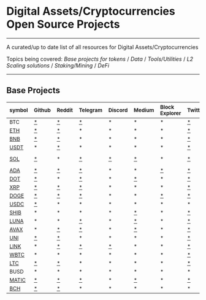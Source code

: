 # Digital Assets/Cryptocurrencies Open Source Projects

___
A curated/up to date list of all resources for Digital Assets/Cryptocurrencies

Topics being covered:
*Base projects for tokens* / *Data* / *Tools/Utilities* / *L2 Scaling solutions* / *Staking/Mining* / *DeFi*
___

<!-- [PLACEHOLDER_START:Base Projects] --> 
## Base Projects 
| <sub>symbol</sub>                                  | <sub>Github</sub>                                                                        | <sub>Reddit</sub>                                         | <sub>Telegram</sub>                               | <sub>Discord</sub>                                    | <sub>Medium</sub>                                                                                                    | <sub>Block Explorer</sub>                                                                                                                                                                   | <sub>Twitter</sub>                                                                                | <sub>Whitepaper</sub>                                                                     | <sub>Blog</sub>                            |
|:---------------------------------------------------|:-----------------------------------------------------------------------------------------|:----------------------------------------------------------|:--------------------------------------------------|:------------------------------------------------------|:---------------------------------------------------------------------------------------------------------------------|:--------------------------------------------------------------------------------------------------------------------------------------------------------------------------------------------|:--------------------------------------------------------------------------------------------------|:------------------------------------------------------------------------------------------|:-------------------------------------------|
| <sub>BTC</sub>                                     | <sub>[*](https://github.com/bitcoin/bitcoin)</sub>                                       | <sub>[*](https://www.reddit.com/r/Bitcoin/)</sub>         | <sub>[*](http://t.me/bitcoin)</sub>               | <sub>*</sub>                                          | <sub>*</sub>                                                                                                         | <sub>*</sub>                                                                                                                                                                                | <sub>[*](https://twitter.com/bitcoin)</sub>                                                       | <sub>https://bitcoin.org/bitcoin.pdf</sub>                                                | <sub>*</sub>                               |
| <sub>[ETH](https://www.ethereum.org/)</sub>        | <sub>[*](https://github.com/ethereum)</sub>                                              | <sub>[*](https://www.reddit.com/r/ethereum/)</sub>        | <sub>*</sub>                                      | <sub>*</sub>                                          | <sub>*</sub>                                                                                                         | <sub>*</sub>                                                                                                                                                                                | <sub>[*](https://twitter.com/ethereum)</sub>                                                      | <sub>https://ethereum.org/en/whitepaper/</sub>                                            | <sub>[*](https://blog.ethereum.org/)</sub> |
| <sub>[BNB](https://www.binance.com/en)</sub>       | <sub>[*](https://github.com/keycryptovc/base/blob/master/projects/binance_coin.md)</sub> | <sub>[*](https://www.reddit.com/r/BinanceExchange/)</sub> | <sub>*</sub>                                      | <sub>*</sub>                                          | <sub>*</sub>                                                                                                         | <sub>*</sub>                                                                                                                                                                                | <sub>[*](https://twitter.com/binance)</sub>                                                       | <sub>https://whitepaper.io/coin/binance</sub>                                             | <sub>*</sub>                               |
| <sub>[USDT](https://tether.to)</sub>               | <sub>*</sub>                                                                             | <sub>[*](https://www.reddit.com/r/Tether/)</sub>          | <sub>*</sub>                                      | <sub>*</sub>                                          | <sub>*</sub>                                                                                                         | <sub>*</sub>                                                                                                                                                                                | <sub>[*](https://twitter.com/Tether_to/)</sub>                                                    | <sub>https://tether.to/wp-content/uploads/2016/06/TetherWhitePaper.pdf</sub>              | <sub>[*](https://tether.to/press/)</sub>   |
| <sub>[SOL](https://solana.com/)</sub>              | <sub>[*](https://github.com/solana-labs)</sub>                                           | <sub>*</sub>                                              | <sub>[*](https://t.me/solana)</sub>               | <sub>[*](https://discordapp.com/invite/pquxPsq)</sub> | <sub>[*](https://medium.com/solana-labs)</sub>                                                                       | <sub>*</sub>                                                                                                                                                                                | <sub>[*](https://twitter.com/solana)</sub>                                                        | <sub>https://github.com/solana-labs/whitepaper/blob/master/solana-whitepaper-en.pdf</sub> | <sub>*</sub>                               |
| <sub>[ADA](https://www.cardano.org/en/home/)</sub> | <sub>[*](https://github.com/input-output-hk/cardano-sl/)</sub>                           | <sub>[*](https://www.reddit.com/r/cardano/)</sub>         | <sub>[*](https://t.me/CardanoAnnouncements)</sub> | <sub>*</sub>                                          | <sub>*</sub>                                                                                                         | <sub>[*](https://cardanoexplorer.com/?__hstc=64163184.1ca529f07fc63b0bef3e8d3d503d02b0.1539017635936.1539017635936.1539017635936.1&__hssc=64163184.2.1539017635938&__hsfp=3707452877)</sub> | <sub>[*](https://twitter.com/cardano)</sub>                                                       | <sub>https://why.cardano.org/en/introduction/motivation/</sub>                            | <sub>*</sub>                               |
| <sub>[DOT](https://polkadot.network)</sub>         | <sub>[*](https://github.com/w3f/Web3-wiki/wiki/Polkadot)</sub>                           | <sub>*</sub>                                              | <sub>[*](https://t.me/PolkadotOfficial)</sub>     | <sub>*</sub>                                          | <sub>[*](https://medium.com/polkadot-network)</sub>                                                                  | <sub>*</sub>                                                                                                                                                                                | <sub>[*](https://twitter.com/Polkadot)</sub>                                                      | <sub>https://polkadot.network/PolkaDotPaper.pdf</sub>                                     | <sub>*</sub>                               |
| <sub>[XRP](https://ripple.com)</sub>               | <sub>[*](https://github.com/ripple)</sub>                                                | <sub>[*](https://www.reddit.com/r/Ripple/)</sub>          | <sub>[*](https://t.me/Ripple)</sub>               | <sub>*</sub>                                          | <sub>*</sub>                                                                                                         | <sub>*</sub>                                                                                                                                                                                | <sub>[*](https://twitter.com/Ripple?ref_src=twsrc%5Egoogle%7Ctwcamp%5Eserp%7Ctwgr%5Eauthor)</sub> | <sub>https://ripple.com/files/ripple_consensus_whitepaper.pdf</sub>                       | <sub>*</sub>                               |
| <sub>[DOGE](https://dogecoin.com/)</sub>           | <sub>[*](https://github.com/dogecoin/dogecoin)</sub>                                     | <sub>[*](https://www.reddit.com/r/dogecoin/)</sub>        | <sub>[*](https://t.me/TheDogeHouse)</sub>         | <sub>*</sub>                                          | <sub>*</sub>                                                                                                         | <sub>[*](https://dogechain.info/)</sub>                                                                                                                                                     | <sub>[*](https://twitter.com/dogecoin)</sub>                                                      | <sub>nan</sub>                                                                            | <sub>*</sub>                               |
| <sub>[USDC](https://www.centre.io/usdc)</sub>      | <sub>[*](https://github.com/centrehq/centre-tokens)</sub>                                | <sub>*</sub>                                              | <sub>*</sub>                                      | <sub>*</sub>                                          | <sub>*</sub>                                                                                                         | <sub>*</sub>                                                                                                                                                                                | <sub>*</sub>                                                                                      | <sub>https://whitepaper.io/document/716/usd-coin-whitepaper</sub>                         | <sub>[*](https://www.centre.io/blog)</sub> |
| <sub>[SHIB](https://shibatoken.com/)</sub>         | <sub>*</sub>                                                                             | <sub>*</sub>                                              | <sub>*</sub>                                      | <sub>*</sub>                                          | <sub>[*](https://allhailtheshiba.medium.com/all-hail-the-shiba-an-experiment-in-decentralization-87e3792e92f2)</sub> | <sub>*</sub>                                                                                                                                                                                | <sub>[*](https://twitter.com/shibtoken)</sub>                                                     | <sub>nan</sub>                                                                            | <sub>*</sub>                               |
| <sub>[LUNA](https://terra.money/)</sub>            | <sub>*</sub>                                                                             | <sub>*</sub>                                              | <sub>[*](https://t.me/terramoney)</sub>           | <sub>*</sub>                                          | <sub>[*](https://medium.com/terra-money)</sub>                                                                       | <sub>*</sub>                                                                                                                                                                                | <sub>[*](https://twitter.com/terra_money)</sub>                                                   | <sub>https://terra.money/Terra_White_paper.pdf</sub>                                      | <sub>*</sub>                               |
| <sub>[AVAX](https://avax.network/)</sub>           | <sub>*</sub>                                                                             | <sub>[*](https://reddit.com/r/avax)</sub>                 | <sub>[*](https://t.me/avalancheavax)</sub>        | <sub>*</sub>                                          | <sub>[*](https://medium.com/avalabs)</sub>                                                                           | <sub>*</sub>                                                                                                                                                                                | <sub>[*](https://twitter.com/avalancheavax)</sub>                                                 | <sub>https://files.avalabs.org/papers/platform.pdf</sub>                                  | <sub>*</sub>                               |
| <sub>[UNI](https://uniswap.io/)</sub>              | <sub>[*](https://github.com/Uniswap)</sub>                                               | <sub>[*](https://www.reddit.com/r/UniSwap/)</sub>         | <sub>*</sub>                                      | <sub>*</sub>                                          | <sub>*</sub>                                                                                                         | <sub>*</sub>                                                                                                                                                                                | <sub>[*](https://twitter.com/UniswapExchange)</sub>                                               | <sub>https://hackmd.io/C-DvwDSfSxuh-Gd4WKE_ig</sub>                                       | <sub>[*](https://uniswap.org/blog/)</sub>  |
| <sub>[LINK](https://chain.link/)</sub>             | <sub>*</sub>                                                                             | <sub>[*](https://www.reddit.com/r/Chainlink/)</sub>       | <sub>[*](https://t.me/chainlinkofficial)</sub>    | <sub>[*](https://discord.gg/aSK4zew)</sub>            | <sub>*</sub>                                                                                                         | <sub>*</sub>                                                                                                                                                                                | <sub>[*](https://twitter.com/chainlink)</sub>                                                     | <sub>https://link.smartcontract.com/whitepaper</sub>                                      | <sub>[*](https://blog.chain.link/)</sub>   |
| <sub>[WBTC](https://www.wbtc.network/)</sub>       | <sub>*</sub>                                                                             | <sub>*</sub>                                              | <sub>*</sub>                                      | <sub>*</sub>                                          | <sub>*</sub>                                                                                                         | <sub>*</sub>                                                                                                                                                                                | <sub>[*](https://twitter.com/WrappedBTC)</sub>                                                    | <sub>https://www.wbtc.network/assets/wrapped-tokens-whitepaper.pdf</sub>                  | <sub>*</sub>                               |
| <sub>[LTC](https://litecoin.org/)</sub>            | <sub>[*](https://github.com/litecoin-project/litecoin)</sub>                             | <sub>[*](https://www.reddit.com/r/litecoin/)</sub>        | <sub>*</sub>                                      | <sub>*</sub>                                          | <sub>*</sub>                                                                                                         | <sub>*</sub>                                                                                                                                                                                | <sub>[*](https://twitter.com/litecoin)</sub>                                                      | <sub>nan</sub>                                                                            | <sub>*</sub>                               |
| <sub>BUSD</sub>                                    | <sub>*</sub>                                                                             | <sub>*</sub>                                              | <sub>*</sub>                                      | <sub>*</sub>                                          | <sub>*</sub>                                                                                                         | <sub>*</sub>                                                                                                                                                                                | <sub>*</sub>                                                                                      | <sub>nan</sub>                                                                            | <sub>*</sub>                               |
| <sub>[MATIC](https://polygon.technology/)</sub>    | <sub>[*](https://github.com/maticnetwork)</sub>                                          | <sub>[*](https://www.reddit.com/r/maticnetwork/)</sub>    | <sub>[*](https://t.me/maticnetwork)</sub>         | <sub>*</sub>                                          | <sub>[*](https://polygontech.medium.com/)</sub>                                                                      | <sub>*</sub>                                                                                                                                                                                | <sub>[*](https://twitter.com/0xPolygon)</sub>                                                     | <sub>https://github.com/maticnetwork/whitepaper/blob/master/README.md</sub>               | <sub>*</sub>                               |
| <sub>[BCH](https://www.bitcoincash.org/)</sub>     | <sub>[*](https://github.com/Bitcoin-ABC/bitcoin-abc)</sub>                               | <sub>[*](https://www.reddit.com/r/Bitcoincash/)</sub>     | <sub>*</sub>                                      | <sub>*</sub>                                          | <sub>*</sub>                                                                                                         | <sub>*</sub>                                                                                                                                                                                | <sub>*</sub>                                                                                      | <sub>https://www.bitcoincash.org/bitcoin.pdf</sub>                                        | <sub>*</sub>                               |<!-- [PLACEHOLDER_END:Base Projects] -->